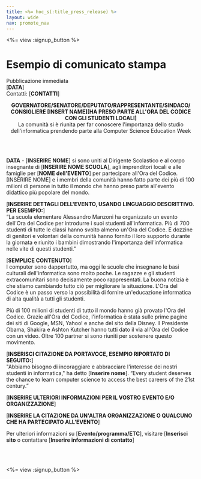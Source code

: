 ```yaml
---
title: <%= hoc_s(:title_press_release) %>
layout: wide
nav: promote_nav
---
```

<%= view :signup_button %>

# Esempio di comunicato stampa

Pubblicazione immediata  
[**DATA**]  
Contatti: [**CONTATTI**]  
  


<strong>

<center>
  GOVERNATORE/SENATORE/DEPUTATO/RAPPRESENTANTE/SINDACO/ CONSIGLIERE [INSERT NAME][HA PRESO PARTE ALL'ORA DEL CODICE CON GLI STUDENTI LOCALI]</strong><br /> La comunità si è riunita per far conoscere l'importanza dello studio dell'informatica prendendo parte alla Computer Science Education Week
</center>

<br /> <br /></p> 

<p>
  <strong>DATA</strong> - [<strong>INSERIRE NOME</strong>] si sono uniti al Dirigente Scolastico e al corpo insegnante di [<strong>INSERIRE NOME SCUOLA</strong>], agli imprenditori locali e alle famiglie per [<strong>NOME dell'EVENTO</strong>] per partecipare all'Ora del Codice. [INSERIRE NOME] e i membri della comunità hanno fatto parte dei più di 100 milioni di persone in tutto il mondo che hanno preso parte all'evento didattico più popolare del mondo.
</p>

<p>
  [<strong>INSERIRE DETTAGLI DELL'EVENTO, USANDO LINGUAGGIO DESCRITTIVO. PER ESEMPIO:</strong>]<br /> “La scuola elementare Alessandro Manzoni ha organizzato un evento dell'Ora del Codice per introdurre i suoi studenti all'informatica. Più di 700 studenti di tutte le classi hanno svolto almeno un'Ora del Codice. E dozzine di genitori e volontari della comunità hanno fornito il loro supporto durante la giornata e riunito i bambini dimostrando l'importanza dell'informatica nelle vite di questi studenti."
</p>

<p>
  [<strong>SEMPLICE CONTENUTO</strong>]<br /> I computer sono dappertutto, ma oggi le scuole che insegnano le basi culturali dell'informatica sono molto poche. Le ragazze e gli studenti extracomunitari sono decisamente poco rappresentati. La buona notizia è che stiamo cambiando tutto ciò per migliorare la situazione. L'Ora del Codice è un passo verso la possibilità di fornire un'educazione informatica di alta qualità a tutti gli studenti.
</p>

<p>
  Più di 100 milioni di studenti di tutto il mondo hanno già provato l'Ora del Codice. Grazie all'Ora del Codice, l'informatica è stata sulle prime pagine dei siti di Google, MSN, Yahoo! e anche del sito della Disney. Il Presidente Obama, Shakira e Ashton Kutcher hanno tutti dato il via all'Ora del Codice con un video. Oltre 100 partner si sono riuniti per sostenere questo movimento.
</p>

<p>
  [<strong>INSERISCI CITAZIONE DA PORTAVOCE, ESEMPIO RIPORTATO DI SEGUITO:</strong>] <br /> "Abbiamo bisogno di incoraggiare e abbracciare l'interesse dei nostri studenti in informatica," ha detto [<strong>Inserire nome</strong>]. “Every student deserves the chance to learn computer science to access the best careers of the 21st century.”
</p>

<p>
  [<strong>INSERIRE ULTERIORI INFORMAZIONI PER IL VOSTRO EVENTO E/O ORGANIZZAZIONE</strong>]
</p>

<p>
  [<strong>INSERIRE LA CITAZIONE DA UN'ALTRA ORGANIZZAZIONE O QUALCUNO CHE HA PARTECIPATO ALL'EVENTO</strong>]
</p>

<p>
  Per ulteriori informazioni su [<strong>Evento/programma/ETC</strong>], visitare [<strong>Inserisci sito</strong> o contattare [<strong>Inserire informazioni di contatto</strong>]
</p>

<p>
  <br /> <br />
</p>

<p>
  <%= view :signup_button %>
</p>
